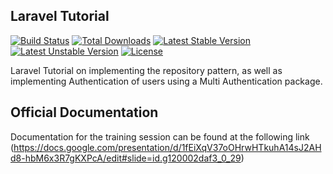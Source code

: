 ## Laravel Tutorial

[![Build Status](https://travis-ci.org/laravel/framework.svg)](https://travis-ci.org/laravel/framework)
[![Total Downloads](https://poser.pugx.org/laravel/framework/d/total.svg)](https://packagist.org/packages/laravel/framework)
[![Latest Stable Version](https://poser.pugx.org/laravel/framework/v/stable.svg)](https://packagist.org/packages/laravel/framework)
[![Latest Unstable Version](https://poser.pugx.org/laravel/framework/v/unstable.svg)](https://packagist.org/packages/laravel/framework)
[![License](https://poser.pugx.org/laravel/framework/license.svg)](https://packagist.org/packages/laravel/framework)

Laravel Tutorial on implementing the repository pattern, as well as implementing Authentication of users using a Multi Authentication package.

## Official Documentation

Documentation for the training session can be found at the following link (https://docs.google.com/presentation/d/1fEiXqV37oOHrwHTkuhA14sJ2AHd8-hbM6x3R7gKXPcA/edit#slide=id.g120002daf3_0_29)
